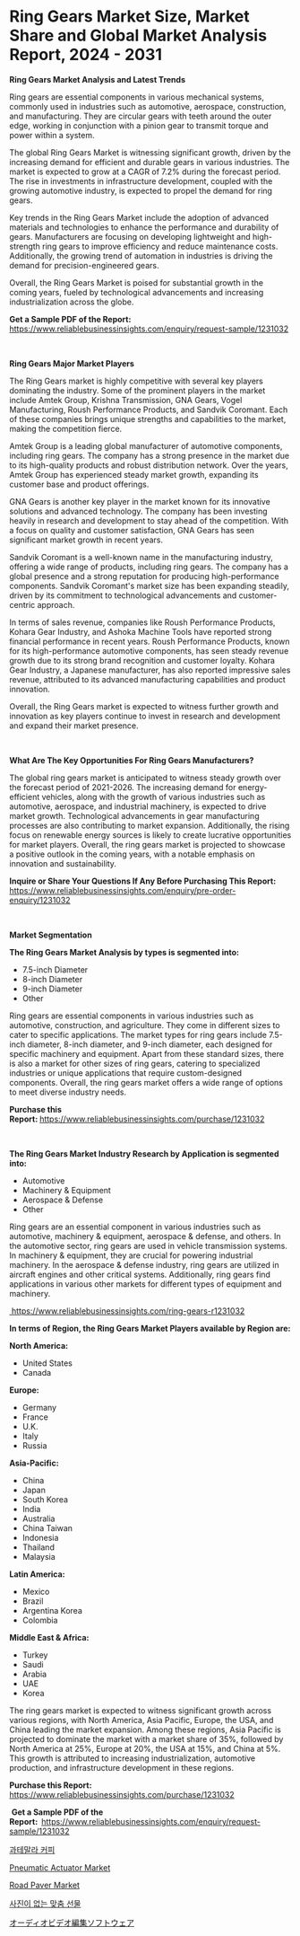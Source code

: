 <p><h1>Ring Gears Market Size, Market Share and Global Market Analysis Report, 2024 - 2031</h1></p><p><strong>Ring Gears Market Analysis and Latest Trends</strong></p>
<p><p>Ring gears are essential components in various mechanical systems, commonly used in industries such as automotive, aerospace, construction, and manufacturing. They are circular gears with teeth around the outer edge, working in conjunction with a pinion gear to transmit torque and power within a system.</p><p>The global Ring Gears Market is witnessing significant growth, driven by the increasing demand for efficient and durable gears in various industries. The market is expected to grow at a CAGR of 7.2% during the forecast period. The rise in investments in infrastructure development, coupled with the growing automotive industry, is expected to propel the demand for ring gears.</p><p>Key trends in the Ring Gears Market include the adoption of advanced materials and technologies to enhance the performance and durability of gears. Manufacturers are focusing on developing lightweight and high-strength ring gears to improve efficiency and reduce maintenance costs. Additionally, the growing trend of automation in industries is driving the demand for precision-engineered gears.</p><p>Overall, the Ring Gears Market is poised for substantial growth in the coming years, fueled by technological advancements and increasing industrialization across the globe.</p></p>
<p><strong>Get a Sample PDF of the Report:&nbsp;</strong> <a href="https://www.reliablebusinessinsights.com/enquiry/request-sample/1231032">https://www.reliablebusinessinsights.com/enquiry/request-sample/1231032</a></p>
<p>&nbsp;</p>
<p><strong>Ring Gears Major Market Players</strong></p>
<p><p>The Ring Gears market is highly competitive with several key players dominating the industry. Some of the prominent players in the market include Amtek Group, Krishna Transmission, GNA Gears, Vogel Manufacturing, Roush Performance Products, and Sandvik Coromant. Each of these companies brings unique strengths and capabilities to the market, making the competition fierce.</p><p>Amtek Group is a leading global manufacturer of automotive components, including ring gears. The company has a strong presence in the market due to its high-quality products and robust distribution network. Over the years, Amtek Group has experienced steady market growth, expanding its customer base and product offerings.</p><p>GNA Gears is another key player in the market known for its innovative solutions and advanced technology. The company has been investing heavily in research and development to stay ahead of the competition. With a focus on quality and customer satisfaction, GNA Gears has seen significant market growth in recent years.</p><p>Sandvik Coromant is a well-known name in the manufacturing industry, offering a wide range of products, including ring gears. The company has a global presence and a strong reputation for producing high-performance components. Sandvik Coromant's market size has been expanding steadily, driven by its commitment to technological advancements and customer-centric approach.</p><p>In terms of sales revenue, companies like Roush Performance Products, Kohara Gear Industry, and Ashoka Machine Tools have reported strong financial performance in recent years. Roush Performance Products, known for its high-performance automotive components, has seen steady revenue growth due to its strong brand recognition and customer loyalty. Kohara Gear Industry, a Japanese manufacturer, has also reported impressive sales revenue, attributed to its advanced manufacturing capabilities and product innovation.</p><p>Overall, the Ring Gears market is expected to witness further growth and innovation as key players continue to invest in research and development and expand their market presence.</p></p>
<p>&nbsp;</p>
<p><strong>What Are The Key Opportunities For Ring Gears Manufacturers?</strong></p>
<p><p>The global ring gears market is anticipated to witness steady growth over the forecast period of 2021-2026. The increasing demand for energy-efficient vehicles, along with the growth of various industries such as automotive, aerospace, and industrial machinery, is expected to drive market growth. Technological advancements in gear manufacturing processes are also contributing to market expansion. Additionally, the rising focus on renewable energy sources is likely to create lucrative opportunities for market players. Overall, the ring gears market is projected to showcase a positive outlook in the coming years, with a notable emphasis on innovation and sustainability.</p></p>
<p><strong>Inquire or Share Your Questions If Any Before Purchasing This Report:</strong> <a href="https://www.reliablebusinessinsights.com/enquiry/pre-order-enquiry/1231032">https://www.reliablebusinessinsights.com/enquiry/pre-order-enquiry/1231032</a></p>
<p>&nbsp;</p>
<p><strong>Market Segmentation</strong></p>
<p><strong>The Ring Gears Market Analysis by types is segmented into:</strong></p>
<p><ul><li>7.5-inch Diameter</li><li>8-inch Diameter</li><li>9-inch Diameter</li><li>Other</li></ul></p>
<p><p>Ring gears are essential components in various industries such as automotive, construction, and agriculture. They come in different sizes to cater to specific applications. The market types for ring gears include 7.5-inch diameter, 8-inch diameter, and 9-inch diameter, each designed for specific machinery and equipment. Apart from these standard sizes, there is also a market for other sizes of ring gears, catering to specialized industries or unique applications that require custom-designed components. Overall, the ring gears market offers a wide range of options to meet diverse industry needs.</p></p>
<p><strong>Purchase this Report:&nbsp;</strong><a href="https://www.reliablebusinessinsights.com/purchase/1231032">https://www.reliablebusinessinsights.com/purchase/1231032</a></p>
<p>&nbsp;</p>
<p><strong>The Ring Gears Market Industry Research by Application is segmented into:</strong></p>
<p><ul><li>Automotive</li><li>Machinery & Equipment</li><li>Aerospace & Defense</li><li>Other</li></ul></p>
<p><p>Ring gears are an essential component in various industries such as automotive, machinery & equipment, aerospace & defense, and others. In the automotive sector, ring gears are used in vehicle transmission systems. In machinery & equipment, they are crucial for powering industrial machinery. In the aerospace & defense industry, ring gears are utilized in aircraft engines and other critical systems. Additionally, ring gears find applications in various other markets for different types of equipment and machinery.</p></p>
<p><a href="https://www.reliablebusinessinsights.com/ring-gears-r1231032">&nbsp;https://www.reliablebusinessinsights.com/ring-gears-r1231032</a></p>
<p><strong>In terms of Region, the Ring Gears Market Players available by Region are:</strong></p>
<p>
    <p> <strong> North America: </strong>
        <ul>
            <li>United States</li>
            <li>Canada</li>
        </ul>
        </p> 
    <p> <strong> Europe: </strong>
        <ul>
            <li>Germany</li>
            <li>France</li>
            <li>U.K.</li>
            <li>Italy</li>
            <li>Russia</li>
        </ul>
        </p> 
    <p> <strong> Asia-Pacific: </strong>
        <ul>
            <li>China</li>
            <li>Japan</li>
            <li>South Korea</li>
            <li>India</li>
            <li>Australia</li>
            <li>China Taiwan</li>
            <li>Indonesia</li>
            <li>Thailand</li>
            <li>Malaysia</li>
        </ul>
        </p> 
    <p> <strong> Latin America: </strong>
        <ul>
            <li>Mexico</li>
            <li>Brazil</li>
            <li>Argentina Korea</li>
            <li>Colombia</li>
        </ul>
        </p> 
    <p> <strong> Middle East & Africa: </strong>
        <ul>
            <li>Turkey</li>
            <li>Saudi</li>
            <li>Arabia</li>
            <li>UAE</li>
            <li>Korea</li>
        </ul>
    </p>
    </p>
<p><p>The ring gears market is expected to witness significant growth across various regions, with North America, Asia Pacific, Europe, the USA, and China leading the market expansion. Among these regions, Asia Pacific is projected to dominate the market with a market share of 35%, followed by North America at 25%, Europe at 20%, the USA at 15%, and China at 5%. This growth is attributed to increasing industrialization, automotive production, and infrastructure development in these regions.</p></p>
<p><strong>Purchase this Report: </strong><a href="https://www.reliablebusinessinsights.com/purchase/1231032">https://www.reliablebusinessinsights.com/purchase/1231032</a></p>
<p>&nbsp;<strong>Get a Sample PDF of the Report:&nbsp;&nbsp;</strong><a href="https://www.reliablebusinessinsights.com/enquiry/request-sample/1231032">https://www.reliablebusinessinsights.com/enquiry/request-sample/1231032</a></p>
<p><strong></strong></p>
<p><p><a href="https://github.com/plelbej847484502/Market-Research-Report-List-2/blob/main/7261324165852.md">과테말라 커피</a></p><p><a href="https://github.com/jaidynmorantestelletmjzya/Market-Research-Report-List-3/blob/main/pneumatic-actuator-market.md">Pneumatic Actuator Market</a></p><p><a href="https://github.com/ruddyyedelwadw/Market-Research-Report-List-3/blob/main/road-paver-market.md">Road Paver Market</a></p><p><a href="https://github.com/AnthonyWratten/Market-Research-Report-List-1/blob/main/3582213165851.md">사진이 없는 맞춤 선물</a></p><p><a href="https://github.com/qwpelcjko9242629/Market-Research-Report-List-2/blob/main/2327045155187.md">オーディオビデオ編集ソフトウェア</a></p></p>